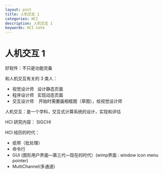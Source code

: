 ```yaml
---
layout: post
title: 人机交互 1
categories: HCI
description: 人机交互 1
keywords: HCI note
---
```


# 人机交互 1

好软件：不只是功能完备

和人机交互有关的 3 类人：

- 视觉设计师   设计静态页面
- 程序设计师   实现动态页面
- 交互设计师    开始时需要画相框图（草图），给视觉设计师



人机交互：是一个学科，交互式计算系统的设计，实现和评估

HCI 研究内容： SIGCHI

HCI 经历的时代：

- 纸带（批处理）
- 命令行
- GUI   (图形用户界面—第三代—现在的时代）(wimp界面 :  window icon menu pointer)
- MultiChannel(多通道)

#### 




